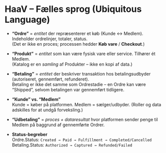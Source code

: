 # HaaV – Fælles sprog (Ubiquitous Language)

- **“Ordre”** = *entitet* der repræsenterer et køb (Kunde ↔ Medlem). Indeholder ordrelinjer, totaler, status.  
  (Det er ikke en proces; processen hedder **Køb vare** / **Checkout**.)

- **“Produkt”** = *entitet* som kan være fysisk vare eller service. Tilhører ét Medlem.  
  (Katalog er en *samling* af Produkter – ikke en kopi af data.)

- **“Betaling”** = *entitet* der beskriver transaktion hos betalingsudbyder (autoriseret, gennemført, refunderet).  
  Betaling er ikke det samme som Ordrestadie – en Ordre kan være “Shipped”, selvom betalingen var gennemført tidligere.

- **“Kunde” vs. “Medlem”**  
  Kunde = køber på platformen. Medlem = sælger/udbyder. (Roller og data adskilles for at undgå forveksling.)

- **“Udbetaling”** = *proces + dataresultat* hvor platformen sender penge til Medlem på baggrund af gennemførte Ordrer.

- **Status-begreber**  
  Ordre.Status: `Created → Paid → Fulfillment → Completed/Cancelled`  
  Betaling.Status: `Authorized → Captured → Refunded/Failed`

